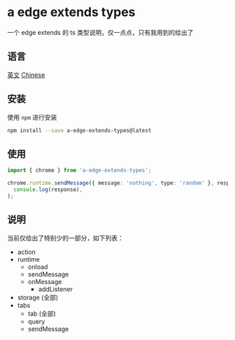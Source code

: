 # a edge extends types

一个 edge extends 的 ts 类型说明，仅一点点，只有我用到的给出了

## 语言

[英文](https://github.com/lmssee/edgeExtendsTypes/blob/main/README.md) [Chinese](https://github.com/lmssee/edgeExtendsTypes/blob/main/自述文件.md)

## 安装

使用 `npm` 进行安装

```sh
npm install --save a-edge-extends-types@latest
```

## 使用

```ts
import { chrome } from 'a-edge-extends-types';

chrome.runtime.sendMessage({ message: 'nothing', type: 'random' }, response =>
  console.log(response),
);
```

## 说明

当前仅给出了特别少的一部分，如下列表：

- action
- runtime
  - onload
  - sendMessage
  - onMessage
    - addListener
- storage (全部)
- tabs
  - tab (全部)
  - query
  - sendMessage
